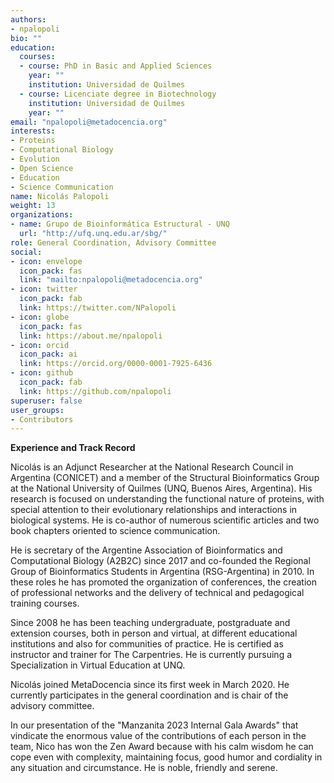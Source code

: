 ```yaml
---
authors:
- npalopoli
bio: ""
education:
  courses:
  - course: PhD in Basic and Applied Sciences
    year: ""
    institution: Universidad de Quilmes
  - course: Licenciate degree in Biotechnology
    institution: Universidad de Quilmes
    year: ""
email: "npalopoli@metadocencia.org"
interests:
- Proteins
- Computational Biology
- Evolution
- Open Science
- Education
- Science Communication
name: Nicolás Palopoli
weight: 13
organizations: 
- name: Grupo de Bioinformática Estructural - UNQ
  url: "http://ufq.unq.edu.ar/sbg/"
role: General Coordination, Advisory Committee
social:
- icon: envelope
  icon_pack: fas
  link: "mailto:npalopoli@metadocencia.org"
- icon: twitter
  icon_pack: fab
  link: https://twitter.com/NPalopoli
- icon: globe
  icon_pack: fas
  link: https://about.me/npalopoli
- icon: orcid
  icon_pack: ai
  link: https://orcid.org/0000-0001-7925-6436
- icon: github
  icon_pack: fab
  link: https://github.com/npalopoli
superuser: false
user_groups:
- Contributors
---
```

**Experience and Track Record**

Nicolás is an Adjunct Researcher at the National Research Council in Argentina (CONICET) and a member of the Structural Bioinformatics Group at the National University of Quilmes (UNQ, Buenos Aires, Argentina). His research is focused on understanding the functional nature of proteins, with special attention to their evolutionary relationships and interactions in biological systems. He is co-author of numerous scientific articles and two book chapters oriented to science communication.

He is secretary of the Argentine Association of Bioinformatics and Computational Biology (A2B2C) since 2017 and co-founded the Regional Group of Bioinformatics Students in Argentina (RSG-Argentina) in 2010. In these roles he has promoted the organization of conferences, the creation of professional networks and the delivery of technical and pedagogical training courses.

Since 2008 he has been teaching undergraduate, postgraduate and extension courses, both in person and virtual, at different educational institutions and also for communities of practice. He is certified as instructor and trainer for The Carpentries. He is currently pursuing a Specialization in Virtual Education at UNQ.

Nicolás joined MetaDocencia since its first week in March 2020. He currently participates in the general coordination and is chair of the advisory committee. 

In our presentation of the "Manzanita 2023 Internal Gala Awards" that vindicate the enormous value of the contributions of each person in the team, Nico has won the Zen Award because with his calm wisdom he can cope even with complexity, maintaining focus, good humor and cordiality in any situation and circumstance. He is noble, friendly and serene.